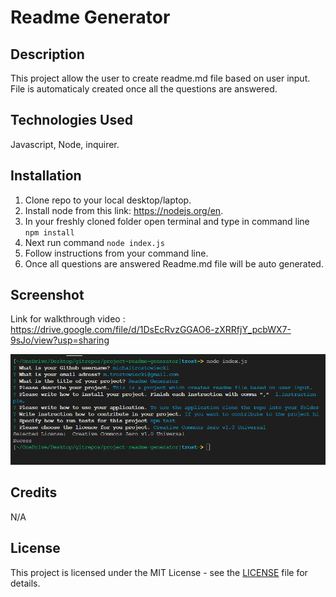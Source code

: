 # Readme Generator

## Description

This project allow the user to create readme.md file based on user input. File is automaticaly created once all the questions are answered.

## Technologies Used

Javascript, Node, inquirer.

## Installation

1. Clone repo to your local desktop/laptop.
2. Install node from this link: https://nodejs.org/en.
3. In your freshly cloned folder open terminal and type in command line `npm install`
4. Next run command `node index.js`
5. Follow instructions from your command line.
6. Once all questions are answered Readme.md file will be auto generated.

## Screenshot

Link for walkthrough video : https://drive.google.com/file/d/1DsEcRvzGGAO6-zXRRfjY_pcbWX7-9sJo/view?usp=sharing

![Screenshot of the application](screenshot.png)

## Credits

N/A

## License

This project is licensed under the MIT License - see the [LICENSE](LICENSE) file for details.
